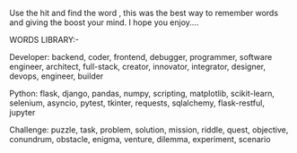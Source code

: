 Use the hit and find the word , this was the best way to remember words and giving the boost your mind. I hope you enjoy....


 WORDS LIBRARY:- 

Developer:
backend, coder, frontend, debugger, programmer, software engineer, architect, full-stack, creator, innovator, integrator, designer, devops, engineer, builder

Python:
flask, django, pandas, numpy, scripting, matplotlib, scikit-learn, selenium, asyncio, pytest, tkinter, requests, sqlalchemy, flask-restful, jupyter

Challenge:
puzzle, task, problem, solution, mission, riddle, quest, objective, conundrum, obstacle, enigma, venture, dilemma, experiment, scenario
